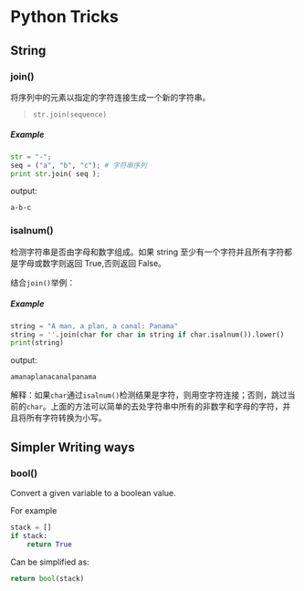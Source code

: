 # Python Tricks

## String

### join()

将序列中的元素以指定的字符连接生成一个新的字符串。

> `str.join(sequence)`

##### Example

```python
str = "-";
seq = ("a", "b", "c"); # 字符串序列
print str.join( seq );
```

output:

```
a-b-c
```



### isalnum()

检测字符串是否由字母和数字组成。如果 string 至少有一个字符并且所有字符都是字母或数字则返回 True,否则返回 False。

结合`join()`举例：

##### Example

```python
string = "A man, a plan, a canal: Panama"
string = ''.join(char for char in string if char.isalnum()).lower()
print(string)
```

output:

```
amanaplanacanalpanama
```

解释：如果`char`通过`isalnum()`检测结果是字符，则用空字符连接；否则，跳过当前的`char`。上面的方法可以简单的去处字符串中所有的非数字和字母的字符，并且将所有字符转换为小写。



## Simpler Writing ways

### bool()

Convert a given variable to a boolean value.

For example

```python
stack = []
if stack:
	return True
```

Can be simplified as:

```python
return bool(stack)
```

